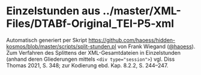 # Einzelstunden aus ../master/XML-Files/DTABf-Original_TEI-P5-xml

Automatisch generiert per Skript https://github.com/haoess/hidden-kosmos/blob/master/scripts/split-stunden.pl von Frank Wiegand ([@haoess](https://github.com/haoess)).
Zum Verfahren des Splittens der XML-Gesamtdateien in Einzelstunden (anhand deren Gliederungen mittels `<div type="session">`) vgl. Diss Thomas 2021, S. 348; zur Kodierung ebd. Kap. 8.2.2, S. 244–247.
